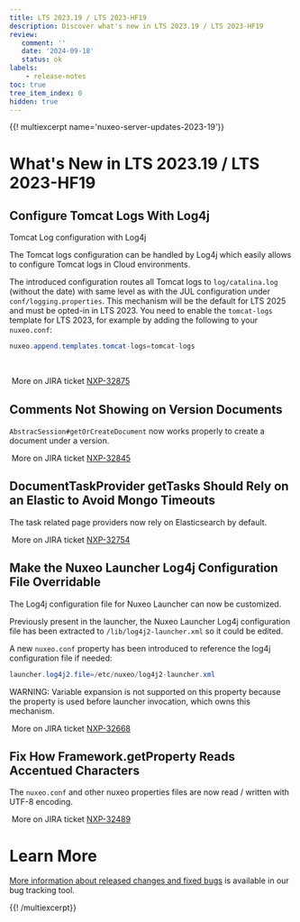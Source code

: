 ```yaml
---
title: LTS 2023.19 / LTS 2023-HF19
description: Discover what's new in LTS 2023.19 / LTS 2023-HF19
review:
   comment: ''
   date: '2024-09-18'
   status: ok
labels:
    - release-notes
toc: true
tree_item_index: 0
hidden: true
---
```


{{! multiexcerpt name='nuxeo-server-updates-2023-19'}}
# What's New in LTS 2023.19 / LTS 2023-HF19

## Configure Tomcat Logs With Log4j


Tomcat Log configuration with Log4j

The Tomcat logs configuration can be handled by Log4j which easily allows to configure Tomcat logs in Cloud environments.

The introduced configuration routes all Tomcat logs to `log/catalina.log` (without the date) with same level as with the JUL configuration under `conf/logging.properties`.
 This mechanism will be the default for LTS 2025 and must be opted-in in LTS 2023.
 You need to enable the `tomcat-logs` template for LTS 2023, for example by adding the following to your `nuxeo.conf`:
```java
nuxeo.append.templates.tomcat-logs=tomcat-logs
```
 

<i class="fa fa-long-arrow-right" aria-hidden="true"></i>&nbsp;More on JIRA ticket [NXP-32875](https://jira.nuxeo.com/browse/NXP-32875)

## Comments Not Showing on Version Documents


`AbstracSession#getOrCreateDocument` now works properly to create a document under a version.

<i class="fa fa-long-arrow-right" aria-hidden="true"></i>&nbsp;More on JIRA ticket [NXP-32845](https://jira.nuxeo.com/browse/NXP-32845)

## DocumentTaskProvider getTasks Should Rely on an Elastic to Avoid Mongo Timeouts


The task related page providers now rely on Elasticsearch by default.

<i class="fa fa-long-arrow-right" aria-hidden="true"></i>&nbsp;More on JIRA ticket [NXP-32754](https://jira.nuxeo.com/browse/NXP-32754)

## Make the Nuxeo Launcher Log4j Configuration File Overridable


The Log4j configuration file for Nuxeo Launcher can now be customized.

Previously present in the launcher, the Nuxeo Launcher Log4j configuration file has been extracted to `/lib/log4j2-launcher.xml` so it could be edited.

A new `nuxeo.conf` property has been introduced to reference the log4j configuration file if needed:
```Java
launcher.log4j2.file=/etc/nuxeo/log4j2-launcher.xml
```
WARNING:
Variable expansion is not supported on this property because the property is used before launcher invocation, which owns this mechanism.

<i class="fa fa-long-arrow-right" aria-hidden="true"></i>&nbsp;More on JIRA ticket [NXP-32668](https://jira.nuxeo.com/browse/NXP-32668)

## Fix How Framework.getProperty Reads Accentued Characters


The `nuxeo.conf` and other nuxeo properties files are now read / written with UTF-8 encoding.

<i class="fa fa-long-arrow-right" aria-hidden="true"></i>&nbsp;More on JIRA ticket [NXP-32489](https://jira.nuxeo.com/browse/NXP-32489)


# Learn More

[More information about released changes and fixed bugs](https://jira.nuxeo.com/secure/ReleaseNote.jspa?projectId=10011&version=23082) is available in our bug tracking tool.

{{! /multiexcerpt}}
